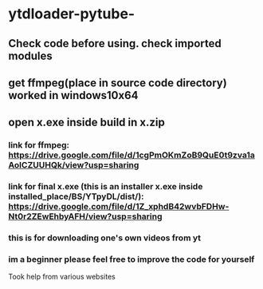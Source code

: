 # ytdloader-pytube-
## Check code before using. check imported modules 
## get ffmpeg(place in source code directory) worked in windows10x64
## open x.exe inside build in x.zip
### link for ffmpeg: https://drive.google.com/file/d/1cgPmOKmZoB9QuE0t9zva1aAolCZUUHQk/view?usp=sharing
### link for final x.exe (this is an installer x.exe inside installed_place/BS/YTpyDL/dist/): https://drive.google.com/file/d/1Z_xphdB42wvbFDHw-Nt0r2ZEwEhbyAFH/view?usp=sharing
### this is for downloading one's own videos from yt
### im a beginner please feel free to improve the code for yourself
Took help from various websites
